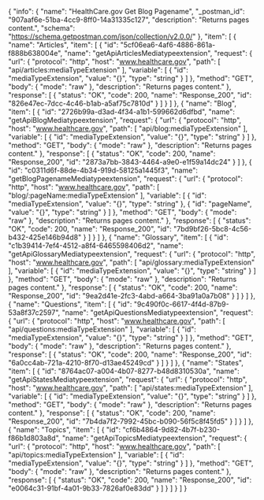 {
  "info": {
    "name": "HealthCare.gov Get Blog Pagename",
    "_postman_id": "907aaf6e-51ba-4cc9-8ff0-14a31335c127",
    "description": "Returns pages content.",
    "schema": "https://schema.getpostman.com/json/collection/v2.0.0/"
  },
  "item": [
    {
      "name": "Articles",
      "item": [
        {
          "id": "5cf06ea6-4af6-4886-861a-f888b638004e",
          "name": "getApiArticlesMediatypeextension",
          "request": {
            "url": {
              "protocol": "http",
              "host": "www.healthcare.gov",
              "path": [
                "api/articles:mediaTypeExtension"
              ],
              "variable": [
                {
                  "id": "mediaTypeExtension",
                  "value": "{}",
                  "type": "string"
                }
              ]
            },
            "method": "GET",
            "body": {
              "mode": "raw"
            },
            "description": "Returns pages content."
          },
          "response": [
            {
              "status": "OK",
              "code": 200,
              "name": "Response_200",
              "id": "826e47ec-7dcc-4c46-b1ab-a5af75c7810d"
            }
          ]
        }
      ]
    },
    {
      "name": "Blog",
      "item": [
        {
          "id": "2726b99a-d3ad-4f34-a1b1-599662d6dfbd",
          "name": "getApiBlogMediatypeextension",
          "request": {
            "url": {
              "protocol": "http",
              "host": "www.healthcare.gov",
              "path": [
                "api/blog:mediaTypeExtension"
              ],
              "variable": [
                {
                  "id": "mediaTypeExtension",
                  "value": "{}",
                  "type": "string"
                }
              ]
            },
            "method": "GET",
            "body": {
              "mode": "raw"
            },
            "description": "Returns pages content."
          },
          "response": [
            {
              "status": "OK",
              "code": 200,
              "name": "Response_200",
              "id": "2873a7bb-3843-4464-a9e0-e1f59a14dc24"
            }
          ]
        },
        {
          "id": "c0311d6f-88de-4b34-919d-58125a1445f3",
          "name": "getBlogPagenameMediatypeextension",
          "request": {
            "url": {
              "protocol": "http",
              "host": "www.healthcare.gov",
              "path": [
                "blog/:pageName:mediaTypeExtension"
              ],
              "variable": [
                {
                  "id": "mediaTypeExtension",
                  "value": "{}",
                  "type": "string"
                },
                {
                  "id": "pageName",
                  "value": "{}",
                  "type": "string"
                }
              ]
            },
            "method": "GET",
            "body": {
              "mode": "raw"
            },
            "description": "Returns pages content."
          },
          "response": [
            {
              "status": "OK",
              "code": 200,
              "name": "Response_200",
              "id": "7bd9bf26-5bc8-4c56-b432-425e146b94d8"
            }
          ]
        }
      ]
    },
    {
      "name": "Glossary",
      "item": [
        {
          "id": "c1b39414-7ef4-4512-a8f4-6465598406d2",
          "name": "getApiGlossaryMediatypeextension",
          "request": {
            "url": {
              "protocol": "http",
              "host": "www.healthcare.gov",
              "path": [
                "api/glossary:mediaTypeExtension"
              ],
              "variable": [
                {
                  "id": "mediaTypeExtension",
                  "value": "{}",
                  "type": "string"
                }
              ]
            },
            "method": "GET",
            "body": {
              "mode": "raw"
            },
            "description": "Returns pages content."
          },
          "response": [
            {
              "status": "OK",
              "code": 200,
              "name": "Response_200",
              "id": "9ea2d41e-2fc3-4abd-a664-3ba91a0a7b08"
            }
          ]
        }
      ]
    },
    {
      "name": "Questions",
      "item": [
        {
          "id": "9c490f0c-6617-4f4d-87b9-53a8f37c2597",
          "name": "getApiQuestionsMediatypeextension",
          "request": {
            "url": {
              "protocol": "http",
              "host": "www.healthcare.gov",
              "path": [
                "api/questions:mediaTypeExtension"
              ],
              "variable": [
                {
                  "id": "mediaTypeExtension",
                  "value": "{}",
                  "type": "string"
                }
              ]
            },
            "method": "GET",
            "body": {
              "mode": "raw"
            },
            "description": "Returns pages content."
          },
          "response": [
            {
              "status": "OK",
              "code": 200,
              "name": "Response_200",
              "id": "6a0cc4ab-721a-4210-8f70-d13ae45249cd"
            }
          ]
        }
      ]
    },
    {
      "name": "States",
      "item": [
        {
          "id": "8764ac07-a004-4b07-8277-b48d8310530a",
          "name": "getApiStatesMediatypeextension",
          "request": {
            "url": {
              "protocol": "http",
              "host": "www.healthcare.gov",
              "path": [
                "api/states:mediaTypeExtension"
              ],
              "variable": [
                {
                  "id": "mediaTypeExtension",
                  "value": "{}",
                  "type": "string"
                }
              ]
            },
            "method": "GET",
            "body": {
              "mode": "raw"
            },
            "description": "Returns pages content."
          },
          "response": [
            {
              "status": "OK",
              "code": 200,
              "name": "Response_200",
              "id": "7b4da7f2-7992-45bc-b090-56f5c8f45fd5"
            }
          ]
        }
      ]
    },
    {
      "name": "Topics",
      "item": [
        {
          "id": "cf6b4864-9d82-4b7f-b230-f86b1d803a8d",
          "name": "getApiTopicsMediatypeextension",
          "request": {
            "url": {
              "protocol": "http",
              "host": "www.healthcare.gov",
              "path": [
                "api/topics:mediaTypeExtension"
              ],
              "variable": [
                {
                  "id": "mediaTypeExtension",
                  "value": "{}",
                  "type": "string"
                }
              ]
            },
            "method": "GET",
            "body": {
              "mode": "raw"
            },
            "description": "Returns pages content."
          },
          "response": [
            {
              "status": "OK",
              "code": 200,
              "name": "Response_200",
              "id": "e0064c31-91bf-4a01-9b33-7826af0e83dd"
            }
          ]
        }
      ]
    }
  ]
}